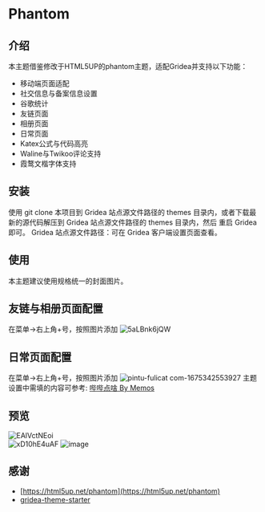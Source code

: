 # Phantom

## 介绍
本主题借鉴修改于HTML5UP的phantom主题，适配Gridea并支持以下功能：
- 移动端页面适配
- 社交信息与备案信息设置
- 谷歌统计
- 友链页面
- 相册页面
- 日常页面
- Katex公式与代码高亮
- Waline与Twikoo评论支持
- 霞鹜文楷字体支持

## 安装
使用 git clone 本项目到 Gridea 站点源文件路径的 themes 目录内，或者下载最新的源代码解压到 Gridea 站点源文件路径的 themes 目录内，然后 重启 Gridea 即可。 
Gridea 站点源文件路径：可在 Gridea 客户端设置页面查看。

## 使用
本主题建议使用规格统一的封面图片。
## 友链与相册页面配置
在菜单->右上角+号，按照图片添加
![5aLBnk6jQW](https://user-images.githubusercontent.com/20142419/173059641-9f07b858-4ceb-45d4-ad9c-7aa4d814f090.png)

## 日常页面配置
在菜单->右上角+号，按照图片添加
![pintu-fulicat com-1675342553927](https://user-images.githubusercontent.com/20142419/216330881-3541b880-f446-4ea7-be92-d26c687cba79.jpg)
主题设置中需填的内容可参考: [哔哔点啥 By Memos](https://immmmm.com/bb-by-memos/)

## 预览
![EAlVctNEoi](https://user-images.githubusercontent.com/20142419/173059653-06bf0603-26d2-4382-af61-feda1e447562.png)  
![xD10hE4uAF](https://user-images.githubusercontent.com/20142419/173059666-18d1bad8-1d94-4402-8292-474df606378b.png)
![image](https://user-images.githubusercontent.com/20142419/216329846-719bec79-d00a-4938-b669-5c11e4d040ab.png)

## 感谢
- [https://html5up.net/phantom](https://html5up.net/phantom)  
- [gridea-theme-starter](https://github.com/getgridea/gridea-theme-starter)  
